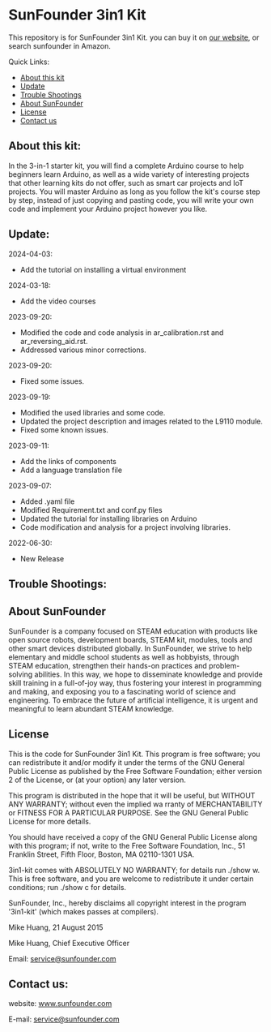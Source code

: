 # SunFounder 3in1 Kit
This repository is for SunFounder 3in1 Kit. you can buy it on [our website](https://www.sunfounder.com/), or search sunfounder in Amazon.

Quick Links:

 * [About this kit](#about_this_kit)
 * [Update](#update)
 * [Trouble Shootings](#trouble)
 * [About SunFounder](#about_sunfounder)
 * [License](#license)
 * [Contact us](#contact_us)

<a id="about_this_kit"></a>
## About this kit:

In the 3-in-1 starter kit, you will find a complete Arduino course to help beginners learn Arduino, as well as a wide variety of interesting projects that other learning kits do not offer, such as smart car projects and IoT projects. You will master Arduino as long as you follow the kit's course step by step, instead of just copying and pasting code, you will write your own code and implement your Arduino project however you like.


<a id="update"></a>
## Update:
2024-04-03:
- Add the tutorial on installing a virtual environment

2024-03-18:
- Add the video courses

2023-09-20:
- Modified the code and code analysis in ar_calibration.rst and ar_reversing_aid.rst.
- Addressed various minor corrections.

2023-09-20:
- Fixed some issues.

2023-09-19:
- Modified the used libraries and some code.
- Updated the project description and images related to the L9110 module.
- Fixed some known issues.

2023-09-11:
- Add the links of components
- Add a language translation file


2023-09-07:
- Added .yaml file
- Modified Requirement.txt and conf.py files
- Updated the tutorial for installing libraries on Arduino
- Code modification and analysis for a project involving libraries.
 

2022-06-30:
 - New Release

<a id="trouble"></a>
## Trouble Shootings:

<a id="about_sunfounder"></a>
## About SunFounder
SunFounder is a company focused on STEAM education with products like open source robots, development boards, STEAM kit, modules, tools and other smart devices distributed globally. In SunFounder, we strive to help elementary and middle school students as well as hobbyists, through STEAM education, strengthen their hands-on practices and problem-solving abilities. In this way, we hope to disseminate knowledge and provide skill training in a full-of-joy way, thus fostering your interest in programming and making, and exposing you to a fascinating world of science and engineering. To embrace the future of artificial intelligence, it is urgent and meaningful to learn abundant STEAM knowledge.

<a id="license"></a>
## License
This is the code for SunFounder 3in1 Kit.
This program is free software; you can redistribute it and/or modify it under the terms of the GNU General Public License as published by the Free Software Foundation; either version 2 of the License, or (at your option) any later version.

This program is distributed in the hope that it will be useful, but WITHOUT ANY WARRANTY; without even the implied wa rranty of MERCHANTABILITY or FITNESS FOR A PARTICULAR PURPOSE. See the GNU General Public License for more details.

You should have received a copy of the GNU General Public License along with this program; if not, write to the Free Software Foundation, Inc., 51 Franklin Street, Fifth Floor, Boston, MA 02110-1301 USA.

3in1-kit comes with ABSOLUTELY NO WARRANTY; for details run ./show w. This is free software, and you are welcome to redistribute it under certain conditions; run ./show c for details.

SunFounder, Inc., hereby disclaims all copyright interest in the program '3in1-kit' (which makes passes at compilers).

Mike Huang, 21 August 2015

Mike Huang, Chief Executive Officer

Email: service@sunfounder.com

<a id="contact_us"></a>
## Contact us:
website:
    www.sunfounder.com

E-mail:
    service@sunfounder.com
